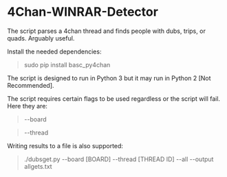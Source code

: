 # 4Chan-WINRAR-Detector
The script parses a 4chan thread and finds people with dubs, trips, or quads. Arguably useful.

Install the needed dependencies:

>sudo pip install basc_py4chan


The script is designed to run in Python 3 but it may run in Python 2 [Not Recommended].

The script requires certain flags to be used regardless or the script will fail.
Here they are:

>--board

>--thread

Writing results to a file is also supported:

> ./dubsget.py --board [BOARD] --thread [THREAD ID] --all --output allgets.txt
